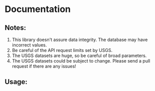 # Documentation

## Notes:
1. This library doesn't assure data integrity. The database may have incorrect values.
2. Be careful of the API request limits set by USGS.
3. The USGS datasets are huge, so be careful of broad parameters.
4. The USGS datasets could be subject to change. Please send a pull request if there are any issues!

## Usage: